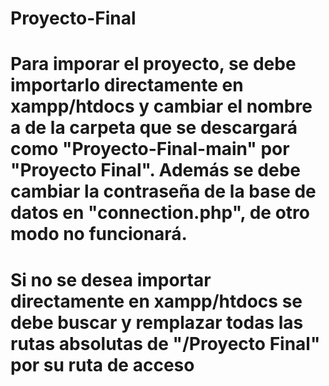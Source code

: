 # Proyecto-Final
# Para imporar el proyecto, se debe importarlo directamente en xampp/htdocs y cambiar el nombre a de la carpeta que se descargará como "Proyecto-Final-main" por "Proyecto Final". Además se debe cambiar la contraseña de la base de datos en "connection.php", de otro modo no funcionará.
# Si no se desea importar directamente en xampp/htdocs se debe buscar y remplazar todas las rutas absolutas de "/Proyecto Final" por su ruta de acceso
